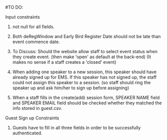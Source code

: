 #TO DO:

Input constraints

1. not null for all fields.

2. Both deRegWindow and Early Bird Register Date should not be late than event commence date.

3. To Discuss: Should the website allow staff to select event status when they create event. (then make 'open' as default at the back-end)
  (It makes no sense if a staff creates a 'closed' event)

4. When adding one speaker to a new session, this speaker should have already signed up for EMS. 
  If this speaker has not signed up, the staff could not assign this speaker to a session.
  (so staff should ring the speaker up and ask him/her to sign up before assigning)

5. When a staff fills in the create(add) session form, SPEAKER NAME field and SPEAKER EMAIL field should be checked whether they matched the info stored in guest.csv. 

Guest Sign up Constraints

1. Guests have to fill in all three fields in order to be successfully authenticated.

